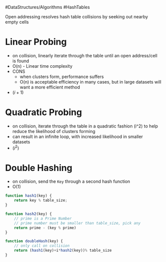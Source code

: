 #DataStructures/Algorithms #HashTables 

Open addressing resolves hash table collisions by seeking out nearby empty cells

# Linear Probing
- on collision, linearly iterate through the table until an open address/cell is found
- O(n) - Linear time complexity
- CONS
	- when clusters form, performance suffers
	- O(n) is acceptable efficiency in many cases, but in large datasets will want a more efficient method
- $(i+1)$
# Quadratic Probing
- on collision, iterate through the table in a quadratic fashion (i^2) to help reduce the likelihood of clusters forming
- can result in an infinite loop, with increased likelihood in smaller datasets
- $(i^2)$

# Double Hashing
- on collision, send the `Key` through a second hash function
- O(1)
```javascript
function hash1(key) {
	return key % table_size;
}

function hash2(key) {
	// prime is a Prime Number
	// prime number must be smaller than table_size, pick any
	return prime - (key % prime)
}

function doubleHash(key) {
	// only call on collision
	return (hash1(key)+i*hash2(key))% table_size
}
```

